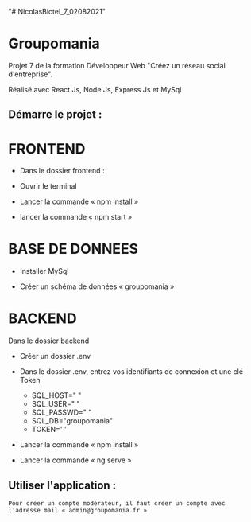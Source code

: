 "# NicolasBictel_7_02082021" 
# **Groupomania**

Projet 7 de la formation Développeur Web "Créez un réseau social d'entreprise".

Réalisé avec React Js, Node Js, Express Js et MySql

## Démarre le projet :

# **FRONTEND**

  - Dans le dossier frontend : 

  - Ouvrir le terminal

  - Lancer la commande « npm install »

  - lancer la commande « npm start »


# **BASE DE DONNEES**

  - Installer MySql
  
  - Créer un schéma de données « groupomania »

# **BACKEND**

Dans le dossier backend

  - Créer un dossier .env
  
  - Dans le dossier .env, entrez vos identifiants de connexion et une clé Token
    - SQL_HOST=" "
    - SQL_USER=" "
    - SQL_PASSWD=" "
    - SQL_DB="groupomania"
    - TOKEN=' '
  - Lancer la commande « npm install »
  - Lancer la commande « ng serve »

## Utiliser l'application : 

	Pour créer un compte modérateur, il faut créer un compte avec l'adresse mail « admin@groupomania.fr »
